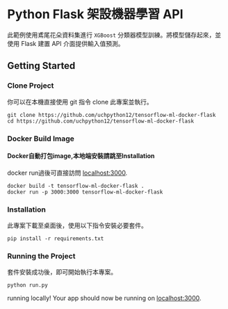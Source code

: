 # Python Flask 架設機器學習 API
此範例使用鳶尾花朵資料集進行 `XGBoost` 分類器模型訓練。將模型儲存起來，並使用 Flask 建置 API 介面提供輸入值預測。

## Getting Started
### Clone Project
你可以在本機直接使用 git 指令 clone 此專案並執行。

```
git clone https://github.com/uchpython12/tensorflow-ml-docker-flask
cd https://github.com/uchpython12/tensorflow-ml-docker-flask
```

### Docker Build Image
#### Docker自動打包image,本地端安裝請跳至Installation
docker run過後可直接訪問 [localhost:3000](http://localhost:3000/).

```
docker build -t tensorflow-ml-docker-flask .
docker run -p 3000:3000 tensorflow-ml-docker-flask
```

### Installation
此專案下載至桌面後，使用以下指令安裝必要套件。

```
pip install -r requirements.txt
```

### Running the Project
套件安裝成功後，即可開始執行本專案。

```
python run.py
```

running locally! Your app should now be running on [localhost:3000](http://localhost:3000/).
